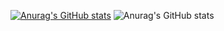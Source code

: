 [![Anurag's GitHub stats](https://github-readme-stats.vercel.app/api?username=txw2018)](https://github.com/anuraghazra/github-readme-stats)
![Anurag's GitHub stats](https://github-readme-stats.vercel.app/api?username=txw2018&show_icons=true&theme=radical)


<!--
**txw2018/txw2018** is a ✨ _special_ ✨ repository because its `README.md` (this file) appears on your GitHub profile.

Here are some ideas to get you started:

- 🔭 I’m currently working on ...
- 🌱 I’m currently learning ...
- 👯 I’m looking to collaborate on ...
- 🤔 I’m looking for help with ...
- 💬 Ask me about ...
- 📫 How to reach me: ...
- 😄 Pronouns: ...
- ⚡ Fun fact: ...
-->
